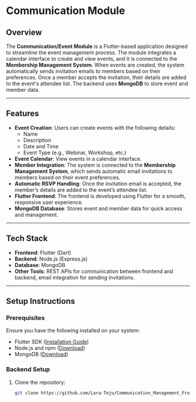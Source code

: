 # Communication Module

## Overview
The **Communication/Event Module** is a Flutter-based application designed to streamline the event management process. The module integrates a calendar interface to create and view events, and it is connected to the **Membership Management System**. When events are created, the system automatically sends invitation emails to members based on their preferences. Once a member accepts the invitation, their details are added to the event's attendee list. The backend uses **MongoDB** to store event and member data.

---

## Features
- **Event Creation**: Users can create events with the following details:
  - Name
  - Description
  - Date and Time
  - Event Type (e.g., Webinar, Workshop, etc.)
- **Event Calendar**: View events in a calendar interface.
- **Member Integration**: The system is connected to the **Membership Management System**, which sends automatic email invitations to members based on their event preferences.
- **Automatic RSVP Handling**: Once the invitation email is accepted, the member’s details are added to the event’s attendee list.
- **Flutter Frontend**: The frontend is developed using Flutter for a smooth, responsive user experience.
- **MongoDB Database**: Stores event and member data for quick access and management.

---

## Tech Stack
- **Frontend**: Flutter (Dart)
- **Backend**: Node.js (Express.js)
- **Database**: MongoDB
- **Other Tools**: REST APIs for communication between frontend and backend, email integration for sending invitations.

---

## Setup Instructions

### Prerequisites
Ensure you have the following installed on your system:
- Flutter SDK ([Installation Guide](https://docs.flutter.dev/get-started/install))
- Node.js and npm ([Download](https://nodejs.org/))
- MongoDB ([Download](https://www.mongodb.com/try/download/community))

### Backend Setup
1. Clone the repository:
   ```bash
   git clone https://github.com/Lara-Teju/Communication_Management_Frontend.git

